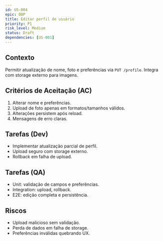```yaml
---
id: US-004
epic: OBP
title: Editar perfil de usuário
priority: P1
risk_level: Medium
status: Draft
dependencies: [US-001]
---
```


## Contexto
Permitir atualização de nome, foto e preferências via `PUT /profile`. Integra com storage externo para imagens.

## Critérios de Aceitação (AC)
1. Alterar nome e preferências.
2. Upload de foto apenas em formatos/tamanhos válidos.
3. Alterações persistem após reload.
4. Mensagens de erro claras.

## Tarefas (Dev)
- Implementar atualização parcial de perfil.
- Upload seguro com storage externo.
- Rollback em falha de upload.

## Tarefas (QA)
- Unit: validação de campos e preferências.
- Integration: upload, rollback.
- E2E: edição completa e persistência.

## Riscos
- Upload malicioso sem validação.
- Perda de dados em falha de storage.
- Preferências inválidas quebrando UX.
